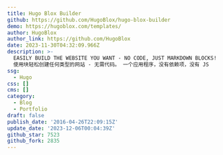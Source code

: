 ```yaml
---
title: Hugo Blox Builder
github: https://github.com/HugoBlox/hugo-blox-builder
demo: https://hugoblox.com/templates/
author: HugoBlox
author_link: https://github.com/HugoBlox
date: 2023-11-30T04:32:09.966Z
description: >-
  EASILY BUILD THE WEBSITE YOU WANT - NO CODE, JUST MARKDOWN BLOCKS!
  使用块轻松创建任何类型的网站 - 无需代码。 一个应用程序，没有依赖项，没有 JS
ssg:
  - Hugo
css: []
cms: []
category:
  - Blog
  - Portfolio
draft: false
publish_date: '2016-04-26T22:09:15Z'
update_date: '2023-12-06T00:04:39Z'
github_star: 7523
github_fork: 2835
---
```

